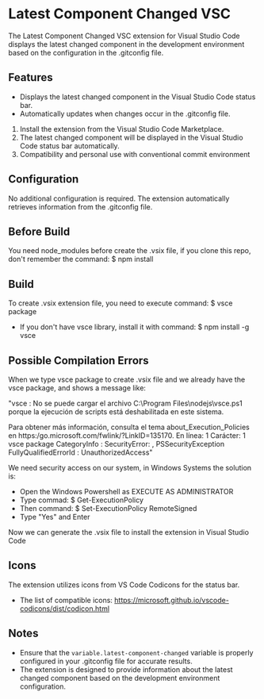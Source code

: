 # Latest Component Changed VSC

The Latest Component Changed VSC extension for Visual Studio Code displays the latest changed component in the development environment based on the configuration in the .gitconfig file.

## Features

- Displays the latest changed component in the Visual Studio Code status bar.
- Automatically updates when changes occur in the .gitconfig file.

1. Install the extension from the Visual Studio Code Marketplace.
2. The latest changed component will be displayed in the Visual Studio Code status bar automatically.
3. Compatibility and personal use with conventional commit environment

## Configuration

No additional configuration is required. The extension automatically retrieves information from the .gitconfig file.

## Before Build
You need node_modules before create the .vsix file, if you clone this repo, don't remember the command: $ npm install

## Build

To create .vsix extension file, you need to execute command: $ vsce package
- If you don't have vsce library, install it with command: $ npm install -g vsce

## Possible Compilation Errors
When we type vsce package to create .vsix file and we already have the vsce package, and shows a message like:

"vsce : No se puede cargar el archivo C:\Program Files\nodejs\vsce.ps1 porque la ejecución de scripts está deshabilitada en este sistema.

Para obtener más información,
consulta el tema about_Execution_Policies en https:/go.microsoft.com/fwlink/?LinkID=135170.
En línea: 1 Carácter: 1
vsce package
    CategoryInfo          : SecurityError: ,
    PSSecurityException
    FullyQualifiedErrorId : UnauthorizedAccess"

We need security access on our system, in Windows Systems the solution is:

- Open the Windows Powershell as EXECUTE AS ADMINISTRATOR
- Type commad: $ Get-ExecutionPolicy
- Then command: $ Set-ExecutionPolicy RemoteSigned
- Type "Yes" and Enter

Now we can generate the .vsix file to install the extension in Visual Studio Code

## Icons

The extension utilizes icons from VS Code Codicons for the status bar.
- The list of compatible icons: https://microsoft.github.io/vscode-codicons/dist/codicon.html

## Notes

- Ensure that the `variable.latest-component-changed` variable is properly configured in your .gitconfig file for accurate results.
- The extension is designed to provide information about the latest changed component based on the development environment configuration.